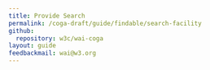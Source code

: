 ```yaml
---
title: Provide Search
permalink: /coga-draft/guide/findable/search-facility
github:
  repository: w3c/wai-coga
layout: guide
feedbackmail: wai@w3.org
---
```

